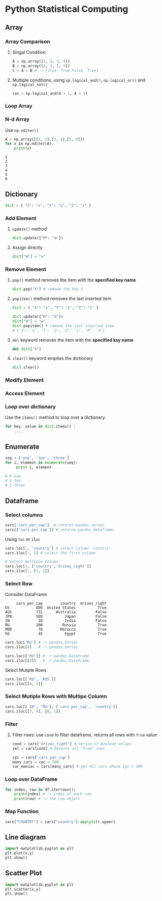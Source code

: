 # Python Statistical Computing
## Array
### Array Comparison
1. Singal Condition
     ```python
     A = np.array([1, 2, 3, 4])
     B = np.array([2, 3, 1, 5])
     C = A < B # -> [True  True False  True]
     ```
2. Multiple conditions, using `np.logical_and()`, `np.logical_or()` and `np.logical_not()`
     ```python
     res = np.logical_and(A > 1, A < 5)
     ```
### Loop Array

### N-d Array
Use `np.nditer()`
```python
A = np.array([[1, 2],[3, 4],[5, 6]])
for x in np.nditer(A):
    print(x)
```
```
1
2
3
4
5
6
```



## Dictionary 
```python
dict = { "X": "x", "Y": "y", "Z": "z" }
```
### Add Element
1. `update()` method
     ```python
     dict.update({"M": "m"})
     ```
1. Assign directly
     ```python
     dict["W"] = "w"
     ```
### Remove Element
1. `pop()` method removes the item with the **specified key name**
     ```python
     dict.pop("X") # remove the key X
     ```
1. `popitem()` method removes the last inserted item
     ```python
     dict = { "X": "x", "Y": "y", "Z": "z" }

     dict.update({"M": "m"})
     dict["W"] = "w"
     dict.popitem() # remove the last inserted item
     # {'X': 'x', 'Y': 'y', 'Z': 'z', 'M': 'm'}
     ```
1. `del` keyword removes the item with the **specified key name**
     ```python
     del dict["X"]
     ```

1. `clear()` keyword empties the dictionary
     ```python
     dict.clear()
     ```


### Modify Element


### Access Element

### Loop over dictionary
Use the `items()` method to loop over a dictionary:
```python
for key, value in dict.items() :
    ....
```



## Enumerate
```python
seq = ['one', 'two', 'three']
for i, element in enumerate(seq):
     print i, element

# 0 one
# 1 two
# 2 three
```


## Dataframe

### Select columns
```python
cars['cars_per_cap']  # returns pandas series
cars[['cars_per_cap']] # returns pandas dataframe
```
Using `loc` or `iloc`
```python
cars.loc[:, 'country'] # select column 'country'
cars.iloc[:, 1] # select the first column

# select multiple column
cars.loc[:, ['country','drives_right']] 
cars.iloc[:, [1, 2]] 
```

### Select Row
Consider DataFrame
```
     cars_per_cap        country  drives_right
US            809  United States          True
AUS           731      Australia         False
JPN           588          Japan         False
IN             18          India         False
RU            200         Russia          True
MOR            70        Morocco          True
EG             45          Egypt          True

```

```python
cars.loc['RU'] # -> pandas.Series
cars.iloc[4]   # -> pandas.Series

cars.loc[['RU']] # -> pandas.DataFrame
cars.iloc[[4]]   # -> pandas.DataFrame
```
Select Mutiple Rows
```python
cars.loc[['RU', 'AUS']] 
cars.iloc[[4, 1]]
```

### Select Mutiple Rows with Multipe Column
```python
cars.loc[['IN', 'RU'], ['cars_per_cap', 'country']]
cars.iloc[[3, 4], [0, 1]]
```

### Filter

1. Filter rows: use `cond` to filter dataframe, returns all rows with `True` value
     ```python
     cond = cars['drives_right'] # Series of boolean values
     sel = cars[cond] # Returns all "True" rows

     cpc = cars['cars_per_cap']
     many_cars = cpc > 500
     car_maniac = cars[many_cars] # get All cars whose cpc > 500
     ```

### Loop over DataFrame
```python
for index, row in df.iterrows():
    print(index) # -> index of each row
    print(row) # -> the row object
```

### Map Function
```python
cars["COUNTRY"] = cars["country"].apply(str.upper)
```


## Line diagram
```python
import matplotlib.pyplot as plt
plt.plot(x,y)
plt.show()
```

## Scatter Plot
```python
import matplotlib.pyplot as plt
plt.scatter(x,y)
plt.show()
```








